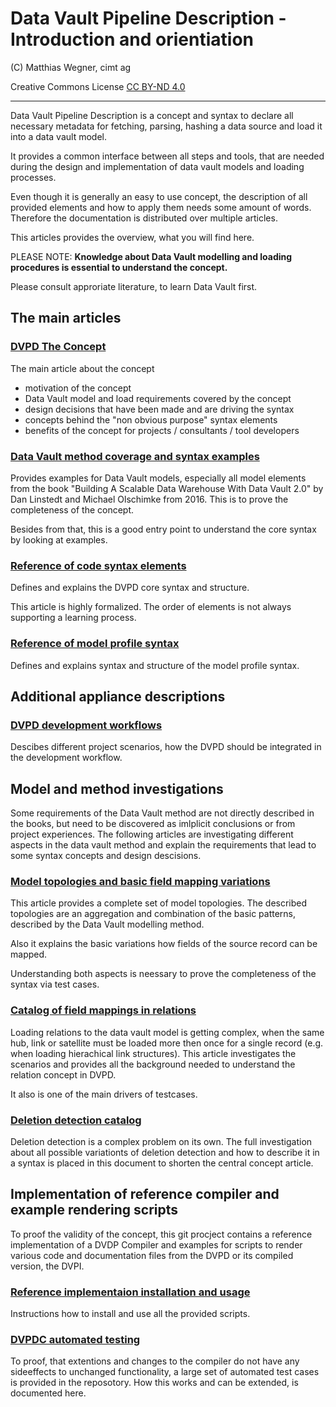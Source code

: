 Data Vault Pipeline Description - Introduction and orientiation
==============================
(C) Matthias Wegner, cimt ag

Creative Commons License [CC BY-ND 4.0](https://creativecommons.org/licenses/by-nd/4.0/)

---------

Data Vault Pipeline Description is a concept and syntax to declare all necessary metadata
for fetching, parsing, hashing a data source and load it
into a data vault model.

It provides a common interface between all steps and tools, that are needed during the 
design and implementation of data vault models and loading processes.

Even though it is generally an easy to use concept, the description of all provided
elements and how to apply them needs some amount of words. Therefore the documentation is distributed 
over multiple articles.

This articles provides the overview, what you will find here.

PLEASE NOTE: **Knowledge about Data Vault modelling and loading procedures
is essential to understand the concept.**

Please consult approriate literature, to learn Data Vault first.

## The main articles

### [DVPD The Concept](./DVPD_The_Concept.md) 
The main article about the concept
* motivation of the concept
* Data Vault model and load requirements covered by the concept
* design decisions that have been made and are driving the syntax
* concepts behind the "non obvious purpose" syntax elements
* benefits of the concept for projects / consultants / tool developers

### [Data Vault method coverage and syntax examples](./Data_Vault_method_coverage_and_syntax_examples.md) 
Provides examples for Data Vault models, especially all model elements from the book
"Building A Scalable Data Warehouse With Data Vault 2.0" by Dan Linstedt and 
Michael Olschimke from 2016. This is to prove the 
completeness of the concept.

Besides from that, this is a good entry point to understand the core syntax by looking at examples.

### [Reference of code syntax elements](./Reference_of_core_syntax_elements.md) 
Defines and explains the DVPD core syntax and structure.

This article is highly formalized. The order of elements
is not always supporting a learning process.

### [Reference of model profile syntax](./Reference_of_model_profile_syntax.md) 
Defines and explains syntax and structure of the model profile syntax.

## Additional appliance descriptions

### [DVPD development workflows](./dvpd_developmment_workflow_scenarios.md) 
Descibes different project scenarios, how the DVPD should be integrated in the development workflow.

## Model and method investigations
Some requirements of the Data Vault method are not directly described 
in the books, but need to be discovered as imlplicit conclusions or from project experiences. The following articles are investigating different aspects in the data vault method and explain the requirements that lead to some syntax concepts and design descisions.

### [Model topologies and basic field mapping variations](./Model_topologies_and_basic_field_mapping_variations.md)
This article provides a complete set of model topologies. The described topologies are an
aggregation and combination of the basic patterns, described by the Data Vault modelling method. 

Also it explains the basic variations how fields of the source
record can be mapped.

Understanding both aspects is neessary to prove the completeness of the syntax via test cases.

### [Catalog of field mappings in relations](./catalog_of_field_mappings_in_relations.md) 
Loading relations to the data vault model is getting complex, when the same hub, link or satellite must be loaded more then once for a single record (e.g. when loading hierachical link structures). This article investigates the scenarios and provides all the background needed to understand the relation concept in DVPD.

It also is one of the main drivers of testcases.

### [Deletion detection catalog](./deletion_detection_catalog.md)
Deletion detection is a complex problem on its own. 
The full investigation about all possible variationts
of deletion detection and how to describe it in a syntax is
placed in this document to shorten the central concept article.

## Implementation of reference compiler and example rendering scripts
To proof the validity of the concept, this git procject contains a reference implementation of a DVDP Compiler and examples 
for scripts to render various code and documentation files from the DVPD or its compiled version, the DVPI.

### [Reference implementaion installation and usage](./reference_implementation_installation_and_usage.md)
Instructions how to install and use all the provided scripts.

### [DVPDC automated testing](DVPDC_automated_testing.md)
To proof, that extentions and changes to the compiler do not have any sideeffects to unchanged functionality, a large set of automated test cases is provided in the reposotory. How this works and can be extended, is documented here.





